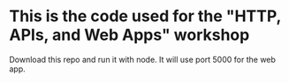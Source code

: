 # This is the code used for the "HTTP, APIs, and Web Apps" workshop

Download this repo and run it with node. It will use port 5000 for the web app.
